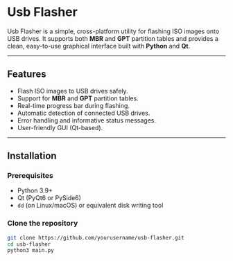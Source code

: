 # Usb Flasher

Usb Flasher is a simple, cross-platform utility for flashing ISO images onto USB drives. It supports both **MBR** and **GPT** partition tables and provides a clean, easy-to-use graphical interface built with **Python** and **Qt**.

---

## Features

- Flash ISO images to USB drives safely.
- Support for **MBR** and **GPT** partition tables.
- Real-time progress bar during flashing.
- Automatic detection of connected USB drives.
- Error handling and informative status messages.
- User-friendly GUI (Qt-based).

---

## Installation

### Prerequisites

- Python 3.9+
- Qt (PyQt6 or PySide6)
- `dd` (on Linux/macOS) or equivalent disk writing tool

### Clone the repository

```bash
git clone https://github.com/yourusername/usb-flasher.git
cd usb-flasher
python3 main.py
```
